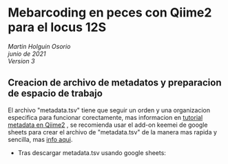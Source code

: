 # Mebarcoding en peces con Qiime2 para el locus 12S

_Martin Holguin Osorio_\
_junio de 2021_\
_Version 3_ 

## Creacion de archivo de metadatos y preparacion de espacio de trabajo
El archivo "metadata.tsv" tiene que seguir un orden  y una organizacion especifica para funcionar corectamente, mas informacion en [tutorial metadata en Qiime2](https://docs.qiime2.org/2020.11/tutorials/metadata/) , se recomienda usar el add-on keemei de google sheets para crear el archivo de "metadata.tsv" de la manera mas rapida y sencilla, mas [info aqui](https://keemei.qiime2.org).

* Tras descargar metadata.tsv usando google sheets:
